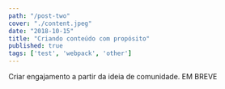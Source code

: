 ```yaml
---
path: "/post-two"
cover: "./content.jpeg"
date: "2018-10-15"
title: "Criando conteúdo com propósito"
published: true
tags: ['test', 'webpack', 'other']
---
```

Criar engajamento a partir da ideia de comunidade. EM BREVE